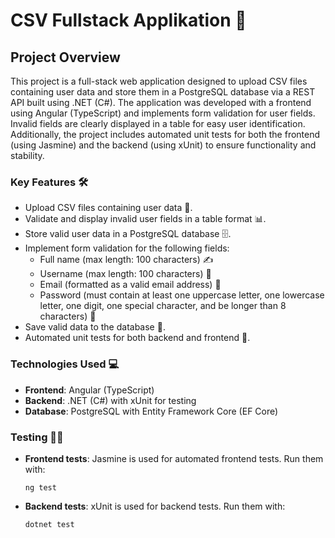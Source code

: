 # CSV Fullstack Applikation 🚀

## Project Overview

This project is a full-stack web application designed to upload CSV files containing user data and store them in a PostgreSQL database via a REST API built using .NET (C#). The application was developed with a frontend using Angular (TypeScript) and implements form validation for user fields. Invalid fields are clearly displayed in a table for easy user identification. Additionally, the project includes automated unit tests for both the frontend (using Jasmine) and the backend (using xUnit) to ensure functionality and stability. 

### Key Features 🛠️
- Upload CSV files containing user data 📂.
- Validate and display invalid user fields in a table format 📊.
- Store valid user data in a PostgreSQL database 🗄️.
- Implement form validation for the following fields:
  - Full name (max length: 100 characters) ✍️
  - Username (max length: 100 characters) 👤
  - Email (formatted as a valid email address) 📧
  - Password (must contain at least one uppercase letter, one lowercase letter, one digit, one special character, and be longer than 8 characters) 🔑
- Save valid data to the database 💾.
- Automated unit tests for both backend and frontend 🧪.

### Technologies Used 💻
- **Frontend**: Angular (TypeScript)
- **Backend**: .NET (C#) with xUnit for testing
- **Database**: PostgreSQL with Entity Framework Core (EF Core)

### Testing 🧑‍🔬

- **Frontend tests**: Jasmine is used for automated frontend tests. Run them with:
  ```
  ng test
  ```

- **Backend tests**: xUnit is used for backend tests. Run them with:
  ```
  dotnet test
  ```
